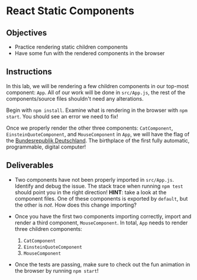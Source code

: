 # React Static Components

## Objectives

- Practice rendering static children components
- Have some fun with the rendered components in the browser

## Instructions

In this lab, we will be rendering a few children components in our top-most
component: `App`. All of our work will be done in `src/App.js`, the rest of the
components/source files shouldn't need any alterations.

Begin with `npm install`. Examine what is rendering in the browser
with `npm start`. You should see an error we need to fix!

Once we properly render the other three components: `CatComponent`,
`EinsteinQuoteComponent`, and `MouseComponent` in `App`, we will have the flag of
the [Bundesrepublik Deutschland][deutschland]. The birthplace of the first fully
automatic, programmable, digital computer!

## Deliverables

- Two components have not been properly imported in `src/App.js`. Identify and debug
  the issue. The stack trace when running `npm test` should point you in
  the right direction! **HINT**: take a look at the component files. One of these components is exported by `default`, but the other is _not_. How does this change importing?

- Once you have the first two components importing correctly, import and render
  a third component, `MouseComponent`. In total, `App` needs to render three
  children components:

  1. `CatComponent`
  2. `EinsteinQuoteComponent`
  3. `MouseComponent`

- Once the tests are passing, make sure to check out the fun animation in the
  browser by running `npm start`!

[deutschland]: https://de.wikipedia.org/wiki/Deutschland
